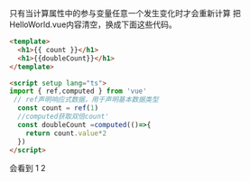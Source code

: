 只有当计算属性中的参与变量任意一个发生变化时才会重新计算
把HelloWorld.vue内容清空，换成下面这些代码。
```html
<template>
  <h1>{{ count }}</h1>
  <h1>{{doubleCount}}</h1>
</template>

<script setup lang="ts">
import { ref,computed } from 'vue'
 // ref声明响应式数据，用于声明基本数据类型
  const count = ref(1)
  //computed获取双倍count' 
  const doubleCount =computed(()=>{
    return count.value*2
  })
</script>
```
会看到 
1
2